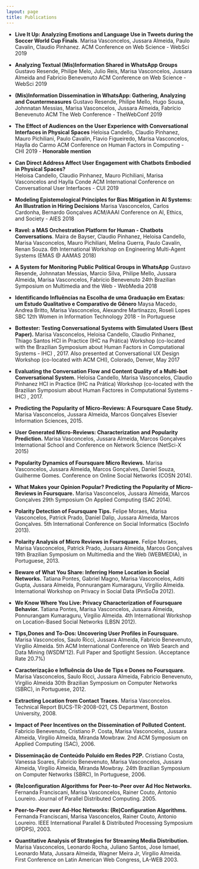 ```yaml
---
layout: page
title: Publications
---
```


* **Live It Up: Analyzing Emotions and Language Use in Tweets during the Soccer World Cup Finals**.
  Marisa Vasconcelos, Jussara Almeida, Paulo Cavalin, Claudio Pinhanez.
  ACM Conference on Web Science - WebSci 2019

* **Analyzing Textual (Mis)Information Shared in WhatsApp Groups**
    Gustavo Resende, Philipe Melo, Julio Reis, Marisa Vasconcelos, Jussara Almeida and Fabricio Benevenuto
    ACM Conference on Web Science - WebSci 2019

* **(Mis)Information Dissemination in WhatsApp: Gathering, Analyzing and Countermeasures**
  Gustavo Resende, Philipe Mello, Hugo Sousa, Johnnatan Messias, Marisa Vasconcelos, Jussara Almeida, Fabrício Benevenuto
  ACM The Web Conference - TheWebConf 2019


* **The Effect of Audiences on the User Experience with Conversational Interfaces in Physical Spaces**
  Heloisa Candello, Claudio Pinhanez, Mauro Pichiliani, Paulo Cavalin, Flavio Figueiredo, Marisa Vasconcelos, Haylla do Carmo
  ACM Conference on Human Factors in Computing - CHI 2019 - **Honorable mention**

* **Can Direct Address Affect User Engagement  with Chatbots Embodied in Physical Spaces?**  
  Heloisa Candello, Claudio Pinhanez, Mauro Pichiliani, Marisa Vasconcelos and Haylla Conde
  ACM International Conference on Conversational User Interfaces - CUI 2019


* **Modeling Epistemological Principles for Bias Mitigation in AI Systems: An Illustration in Hiring Decisions**
  Marisa Vasconcelos, Carlos Cardonha, Bernardo Gonçalves
  ACM/AAAI Conference on AI, Ethics, and Society - AIES 2018

* **Ravel: a MAS Orchestration Platform for Human - Chatbots Conversations**.
  Maira de Bayser, Claudio Pinhanez, Heloisa Candello, Marisa Vasconcelos, Mauro Pichiliani, Melina Guerra, Paulo Cavalin, Renan Souza.
  6th International Workshop on Engineering Multi-Agent Systems (EMAS @ AAMAS 2018)


* **A System for Monitoring Public Political Groups in WhatsApp**
  Gustavo Resende, Johnnatan Messias, Marcio Silva, Philipe Mello, Jussara Almeida, Marisa Vasconcelos, Fabrício Benevenuto
  24th Brazilian Symposium on Multimedia and the Web - WebMedia 2018

* **Identificando Influências na Escolha de uma Graduação em Exatas: um Estudo Qualitativo e Comparativo de Gênero**
  Maysa Macedo, Andrea Britto, Marisa Vasconcelos, Alexandre Martinazzo, Roseli Lopes
  SBC 12th Women in Information Technology  2018  - In Portuguese

* **Bottester: Testing Conversational Systems with Simulated Users (Best Paper).**
  Marisa Vasconcelos, Heloisa Candello, Claudio Pinhanez, Thiago Santos
  HCI in Practice (IHC na Prática) Workshop
  (co-located with the Brazilian Symposium about Human Factors in Computational Systems  - IHC) , 2017.
  Also presented at Conversational UX Design Workshop (co-located with ACM CHI), Colorado, Denver, May 2017
* **Evaluating the Conversation Flow and Content Quality of a Multi-bot Conversational System.**
  Heloisa Candello, Marisa Vasconcelos, Claudio Pinhanez
  HCI in Practice (IHC na Prática) Workshop
  (co-located with the Brazilian Symposium about Human Factores in Computational Systems  - IHC) , 2017.

* **Predicting the Popularity of Micro-Reviews: A Foursquare Case Study.**
  Marisa Vasconcelos, Jussara Almeida, Marcos Gonçalves
  Elsevier Information Sciences, 2015.

* **User Generated Micro-Reviews: Characterization and Popularity Prediction.**
  Marisa Vasconcelos, Jussara Almeida, Marcos Gonçalves
  International School and Conference on Network Science (NetSci-X 2015)

* **Popularity Dynamics of Foursquare Micro Reviews.**
  Marisa Vasconcelos, Jussara Almeida, Marcos Gonçalves, Daniel Souza, Guilherme Gomes.
  Conference on Online Social Networks (COSN 2014).

* **What Makes your Opinion Popular? Predicting the Popularity of Micro-Reviews in Foursquare.**
  Marisa Vasconcelos, Jussara Almeida, Marcos Gonçalves
  29th Symposium On Applied Computing (SAC 2014).

* **Polarity Detection of Foursquare Tips.**
  Felipe Moraes, Marisa Vasconcelos, Patrick Prado, Daniel Dalip, Jussara Almeida, Marcos Gonçalves.
  5th International Conference on Social Informatics (SocInfo 2013).
* **Polarity Analysis of Micro Reviews in Foursquare.**
  Felipe Moraes, Marisa Vasconcelos, Patrick Prado, Jussara Almeida, Marcos Gonçalves
  19th Brazilian Symposium on Multimedia and the Web (WEBMEDIA), in Portuguese, 2013.

* **Beware of What You Share: Inferring Home Location in Social Networks.**
  Tatiana Pontes, Gabriel Magno, Marisa Vasconcelos, Aditi Gupta, Jussara Almeida, Ponnurangam Kumaraguru, Virgilio Almeida.
  International Workshop on Privacy in Social Data (PinSoDa 2012).

* **We Know Where You Live: Privacy Characterization of Foursquare Behavior.**
  Tatiana Pontes, Marisa Vasconcelos, Jussara Almeida, Ponnurangam Kumaraguru, Virgilio Almeida.
  4th International Workshop on Location-Based Social Networks (LBSN 2012).

* **Tips,Dones and To-Dos: Uncovering User Profiles in Foursquare.**
  Marisa Vasconcelos, Saulo Ricci, Jussara Almeida, Fabricio Benevenuto, Virgilio Almeida.
  5th ACM International Conference on Web Search and Data Mining (WSDM'12). Full Paper and Spotlight Session. (Acceptance Rate 20.7%)

* **Caracterização e Influência do Uso de Tips e Dones no Foursquare.**
  Marisa Vasconcelos, Saulo Ricci, Jussara Almeida, Fabricio Benevenuto, Virgilio Almeida
  30th Brazilian Symposium on Computer Networks (SBRC), in Portuguese, 2012.

* **Extracting Location from Contact Traces.**
  Marisa Vasconcelos.
  Technical Report BUCS-TR-2008-021, CS Department, Boston University, 2008.

* **Impact of Peer Incentives on the Dissemination of Polluted Content.**
  Fabricio Benevenuto, Cristiano P. Costa, Marisa Vasconcelos, Jussara Almeida, Virgilio Almeida, Miranda Mowbraw.
  2nd ACM Symposium on Applied Computing (SAC), 2006.

* **Disseminação de Conteúdo Poluído em Redes P2P.**
  Cristiano Costa, Vanessa Soares, Fabricio Benevenuto, Marisa Vasconcelos, Jussara Almeida, Virgilio Almeida, Miranda Mowbray.
  24th Brazilian Symposium on Computer Networks (SBRC), In Portuguese, 2006.

* **(Re)configuration Algorithms for Peer-to-Peer over Ad Hoc Networks.**
  Fernanda Franciscani, Marisa Vasconcelos, Rainer Couto, Antonio Loureiro.
  Journal of Parallel Distributed Computing. 2005.

* **Peer-to-Peer over Ad-Hoc Networks: (Re)Configuration Algorithms.**
  Fernanda Franciscani, Marisa Vasconcelos, Rainer Couto, Antonio Loureiro.
  IEEE International Parallel & Distributed Processing Symposium (IPDPS), 2003.

* **Quantitative Analysis of Strategies for Streaming Media Distribution.**
  Marisa Vasconcelos, Leonardo Rocha, Juliano Santos, Jose Ismael, Leonardo Mata, Jussara Almeida, Wagner Meira Jr, Virgilio Almeida.  
  First Conference on Latin American Web Congress, LA-WEB 2003.
